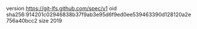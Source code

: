version https://git-lfs.github.com/spec/v1
oid sha256:914201c02946838b37f9ab3e95d6f9ed0ee539463390d128120a2e756a40bcc2
size 2019
